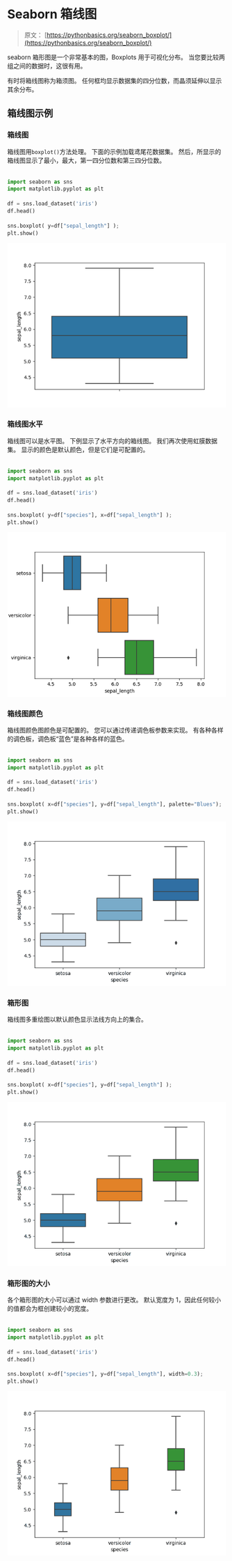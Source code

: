 # Seaborn 箱线图

> 原文： [https://pythonbasics.org/seaborn_boxplot/](https://pythonbasics.org/seaborn_boxplot/)

seaborn 箱形图是一个非常基本的图，Boxplots 用于可视化分布。
当您要比较两组之间的数据时，这很有用。

有时将箱线图称为箱须图。 任何框均显示数据集的四分位数，而晶须延伸以显示其余分布。



## 箱线图示例

### 箱线图

箱线图用`boxplot()`方法处理。 下面的示例加载鸢尾花数据集。 然后，所显示的箱线图显示了最小，最大，第一四分位数和第三四分位数。

```py

import seaborn as sns
import matplotlib.pyplot as plt

df = sns.load_dataset('iris')
df.head()

sns.boxplot( y=df["sepal_length"] );
plt.show()

```

![boxplot](img/c9b1087694d000a610185c965cc39375.jpg)

### 箱线图水平

箱线图可以是水平图。 下例显示了水平方向的箱线图。
我们再次使用虹膜数据集。 显示的颜色是默认颜色，但是它们是可配置的。

```py

import seaborn as sns
import matplotlib.pyplot as plt

df = sns.load_dataset('iris')
df.head()

sns.boxplot( y=df["species"], x=df["sepal_length"] );
plt.show()

```

![boxplot horizontal](img/82096cc9222262b931bc39f3ae123fa0.jpg)

### 箱线图颜色

箱线图颜色图颜色是可配置的。 您可以通过传递调色板参数来实现。 有各种各样的调色板，调色板“蓝色”是各种各样的蓝色。

```py

import seaborn as sns
import matplotlib.pyplot as plt

df = sns.load_dataset('iris')
df.head()

sns.boxplot( x=df["species"], y=df["sepal_length"], palette="Blues");
plt.show()

```

![boxplot colors](img/d545576b02a082b367909f9271020d5f.jpg)

### 箱形图

箱线图多重绘图以默认颜色显示法线方向上的集合。

```py

import seaborn as sns
import matplotlib.pyplot as plt

df = sns.load_dataset('iris')
df.head()

sns.boxplot( x=df["species"], y=df["sepal_length"] );
plt.show()

```

![boxplot multiple](img/01a0e7f6aa9d823b4e916f08148b4607.jpg)

### 箱形图的大小

各个箱形图的大小可以通过 width 参数进行更改。 默认宽度为 1，因此任何较小的值都会为框创建较小的宽度。

```py

import seaborn as sns
import matplotlib.pyplot as plt

df = sns.load_dataset('iris')
df.head()

sns.boxplot( x=df["species"], y=df["sepal_length"], width=0.3);
plt.show()

```

![boxplot size](img/a81fc17818bea20c790af62f3a7a8872.jpg)